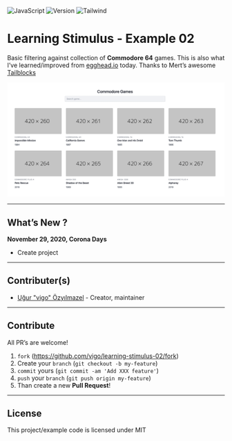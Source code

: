 ![JavaScript](https://img.shields.io/badge/javascript-vanilla-yellow.svg)
![Version](https://img.shields.io/badge/version-0.0.1-orange.svg)
![Tailwind](https://img.shields.io/badge/tailwind_CSS-2.0.0-blue.svg)


# Learning Stimulus - Example 02

Basic filtering against collection of **Commodore 64** games. This is also what I’ve
learned/improved from [egghead.io][link-egghead] today. Thanks to Mert’s awesome
[Tailblocks][link-tailblocks]

![Example](screens/filtering-example.gif "search in games...")

---

## What’s New ?

**November 29, 2020, Corona Days**

- Create project

---

## Contributer(s)

* [Uğur "vigo" Özyılmazel](https://github.com/vigo) - Creator, maintainer

---

## Contribute

All PR’s are welcome!

1. `fork` (https://github.com/vigo/learning-stimulus-02/fork)
1. Create your `branch` (`git checkout -b my-feature`)
1. `commit` yours (`git commit -am 'Add XXX feature'`)
1. `push` your `branch` (`git push origin my-feature`)
1. Than create a new **Pull Request**!

---

## License

This project/example code is licensed under MIT


[link-egghead]: https://egghead.io/playlists/filter-a-collection-using-stimulus-a7d1
[link-tailblocks]: https://mertjf.github.io/tailblocks/